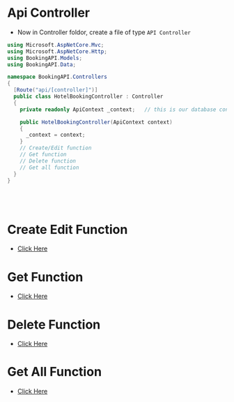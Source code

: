 # Api Controller
- Now in Controller foldor, create a file of type `API Controller` 
```C#
using Microsoft.AspNetCore.Mvc;
using Microsoft.AspNetCore.Http;
using BookingAPI.Models;
using BookingAPI.Data;

namespace BookingAPI.Controllers
{
  [Route("api/[controller]")]
  public class HotelBookingController : Controller
  {
    private readonly ApiContext _context;   // this is our database context, provided from dependency injection

    public HotelBookingController(ApiContext context)
    {
      _context = context;
    }
    // Create/Edit function
    // Get function 
    // Delete function 
    // Get all function
  }
}
```
</br></br>

# Create Edit Function
- [Click Here](./5.1%20Create%20Edit.md)

# Get Function
- [Click Here](./5.2.%20Get.md)

# Delete Function
- [Click Here](./5.3.%20Delete.md)

# Get All Function
- [Click Here](./5.4.%20Get%20All.md)
